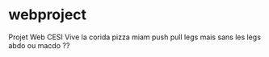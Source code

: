 # webproject

Projet Web CESI
Vive la corida
pizza miam
push pull legs mais sans les legs
abdo ou macdo ??
